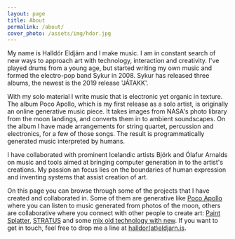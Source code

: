```yaml
---
layout: page
title: About
permalink: /about/
cover_photo: /assets/img/hdor.jpg
---
```


My name is Halldór Eldjárn and I make music. I am in constant search of new ways to approach art with technology, interaction and creativity. 
I've played drums from a young age, but started writing my own music and formed the electro-pop band Sykur in 2008. Sykur has released three albums, the newest is the 2019 release 'JÁTAKK'.

With my solo material I write music that is electronic yet organic in texture. The album Poco Apollo, which is my first release as a solo artist, is originally an online generative music piece. It takes images from NASA's photo library from the moon landings, and converts them in to ambient soundscapes. On the album I have made arrangements for string quartet, percussion and electronics, for a few of those songs. The result is programmatically generated music interpreted by humans.

I have collaborated with prominent Icelandic artists Björk and Ólafur Arnalds on music and tools aimed at bringing computer generation in to the artist's creations. My passion an focus lies on the boundaries of human expression and inventing systems that assist creation of art.

On this page you can browse through some of the projects that I have created and collaborated in. Some of them are generative like [Poco Apollo](https://pocoapollo.hdor.is) where you can listen to music generated from photos of the moon, others are collaborative where you connect with other people to create art: [Paint Splatter](https://vimeo.com/156704713]), [STRATUS](https://stratuspianos.is) and some [mix old technology with new](https://vimeo.com/207629594).
If you want to get in touch, feel free to drop me a line at [halldor(at)eldjarn.is](mailto:halldor@eldjarn.is).